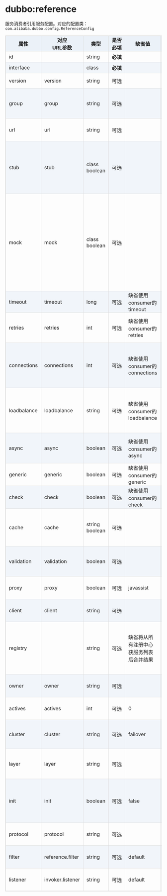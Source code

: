 <style>
table {
  width: 100%;
  max-width: 65em;
  border: 1px solid #dedede;
  margin: 15px auto;
  border-collapse: collapse;
  empty-cells: show;
}
table th,
table td {
  height: 35px;
  border: 1px solid #dedede;
  padding: 0 10px;
}
table th {
  font-weight: bold;
  text-align: center !important;
  background: rgba(158,188,226,0.2);
  white-space: nowrap;
}
table tbody tr:nth-child(2n) {
  background: rgba(158,188,226,0.12);
}
table td:nth-child(1) {
white-space: nowrap;
}
table td:nth-child(3) {
white-space: nowrap;
}
table td:nth-child(4) {
white-space: nowrap;
}
table td:nth-child(6) {
white-space: nowrap;
}

table tr:hover {
  background: #efefef;
}
.table-area {
  overflow: auto;
}
</style>

<script type="text/javascript">
[].slice.call(document.querySelectorAll('table')).forEach(function(el){
    var wrapper = document.createElement('div');
    wrapper.className = 'table-area';
    el.parentNode.insertBefore(wrapper, el);
    el.parentNode.removeChild(el);
    wrapper.appendChild(el);
})
</script>
# dubbo:reference

服务消费者引用服务配置。对应的配置类： `com.alibaba.dubbo.config.ReferenceConfig`

| 属性 | 对应<br>URL参数 | 类型 | 是否<br>必填 | 缺省值 | 作用 | 描述 |
| --- | --- | ---- | --- | --- | --- | --- |
| id | | string | <b>必填</b> | | 配置关联 | 服务引用BeanId |
| interface | | class | <b>必填</b> | | 服务发现 | 服务接口名 |
| version | version | string | 可选 | | 服务发现 | 服务版本，与服务提供者的版本一致 |
| group | group | string | 可选 | | 服务发现 | 服务分组，当一个接口有多个实现，可以用分组区分，必需和服务提供方一致 |
| url | url | string | 可选 | | 服务治理 | 点对点直连服务提供者地址，将绕过注册中心 |
| stub | stub | class<br>boolean | 可选 | | 服务治理 | 服务接口客户端本地代理类名，用于在客户端执行本地逻辑，如本地缓存等，该本地代理类的构造函数必须允许传入远程代理对象 |
| mock | mock | class<br>boolean | 可选 | | 服务治理 | 服务接口调用失败Mock实现类名，该Mock类必须有一个无参构造函数，与Local的区别在于，Local总是被执行，而Mock只在出现非业务异常(比如超时，网络异常等)时执行，Local在远程调用之前执行，Mock在远程调用后执行。 |
| timeout | timeout | long | 可选 | 缺省使用consumer的timeout | 性能调优 | 服务方法调用超时时间(毫秒) |
| retries | retries | int | 可选 | 缺省使用consumer的retries | 性能调优 | 远程服务调用重试次数，不包括第一次调用，不需要重试请设为0 |
| connections | connections | int | 可选 | 缺省使用consumer的connections | 性能调优 | 对每个提供者的最大连接数，rmi、http、hessian等短连接协议表示限制连接数，dubbo等长连接协表示建立的长连接个数 |
| loadbalance | loadbalance | string | 可选 | 缺省使用consumer的loadbalance | 性能调优 | 负载均衡策略，可选值：random、roundrobin、leastactive，分别表示：随机，轮循，最少活跃调用 |
| async | async | boolean | 可选 | 缺省使用consumer的async | 性能调优 | 是否异步执行，不可靠异步，只是忽略返回值，不阻塞执行线程 |
| generic | generic | boolean | 可选 | 缺省使用consumer的generic | 服务治理 | 是否缺省泛化接口，如果为泛化接口，将返回 |
| check | check | boolean | 可选 | 缺省使用consumer的check | 服务治理 | 启动时检查提供者是否存在，true报错，false忽略 |
| cache | cache | string<br>boolean | 可选 | | 服务治理 | 以调用参数为key，缓存返回结果，可选：lru、 threadlocal、 jcache等 |
| validation | validation | boolean | 可选 | | 服务治理 | 是否启用JSR303标准注解验证，如果启用，将对方法参数上的注解进行校验 |
| proxy | proxy | boolean | 可选 | javassist | 性能调优 | 选择动态代理实现策略，可选：javassist、 jdk |
| client | client | string | 可选 | | 性能调优 | 客户端传输类型设置，如Dubbo协议的netty或mina。 |
| registry | | string | 可选 | 缺省将从所有注册中心获服务列表后合并结果 | 配置关联 | 从指定注册中心注册获取服务列表，在多个注册中心时使用，值为&lt;dubbo:registry&gt;的id属性，多个注册中心ID用逗号分隔 |
| owner | owner | string | 可选 | | 服务治理 | 调用服务负责人，用于服务治理，请填写负责人公司邮箱前缀 |
| actives | actives | int | 可选 | 0 | 性能调优 | 每服务消费者每服务每方法最大并发调用数 |
| cluster | cluster | string | 可选 | failover | 性能调优 | 集群方式，可选：failover、failfast、failsafe、failback、forking |
| layer | layer | string | 可选 | | 服务治理 | 服务调用者所在的分层。如：biz、dao、intl:web、china:acton。 |
| init | init | boolean | 可选 | false | 性能调优 | 是否在afterPropertiesSet()时饥饿初始化引用，否则等到有人注入或引用该实例时再初始化。 |
| protocol | protocol | string | 可选 | | 服务治理 | 只调用指定协议的服务提供方，其它协议忽略。 |
| filter | reference.filter | string | 可选 | default | 性能调优 | 服务消费方远程调用过程拦截器名称，多个名称用逗号分隔 |
| listener | invoker.listener | string | 可选 | default | 性能调优 | 服务消费方引用服务监听器名称，多个名称用逗号分隔 |
